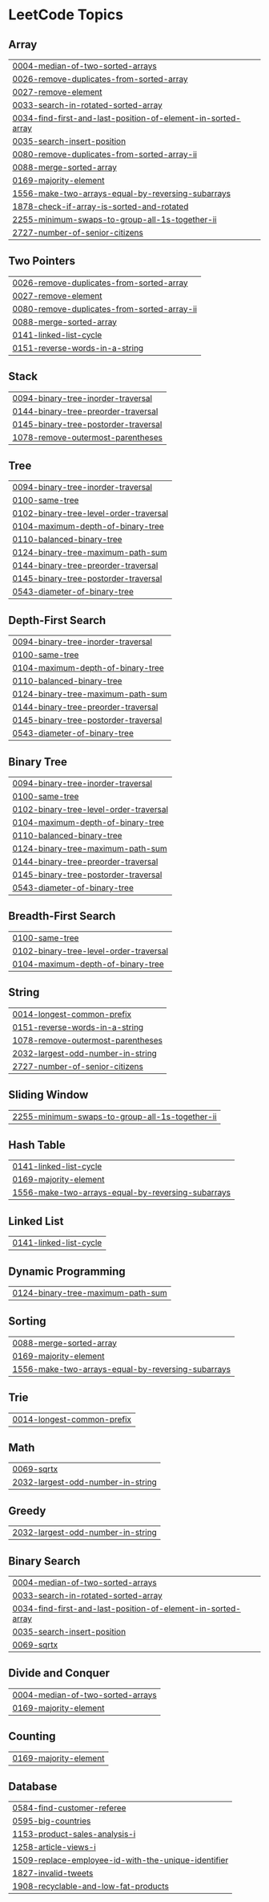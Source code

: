 

<!---LeetCode Topics Start-->
# LeetCode Topics
## Array
|  |
| ------- |
| [0004-median-of-two-sorted-arrays](https://github.com/Swaru09/leetcode/tree/master/0004-median-of-two-sorted-arrays) |
| [0026-remove-duplicates-from-sorted-array](https://github.com/Swaru09/leetcode/tree/master/0026-remove-duplicates-from-sorted-array) |
| [0027-remove-element](https://github.com/Swaru09/leetcode/tree/master/0027-remove-element) |
| [0033-search-in-rotated-sorted-array](https://github.com/Swaru09/leetcode/tree/master/0033-search-in-rotated-sorted-array) |
| [0034-find-first-and-last-position-of-element-in-sorted-array](https://github.com/Swaru09/leetcode/tree/master/0034-find-first-and-last-position-of-element-in-sorted-array) |
| [0035-search-insert-position](https://github.com/Swaru09/leetcode/tree/master/0035-search-insert-position) |
| [0080-remove-duplicates-from-sorted-array-ii](https://github.com/Swaru09/leetcode/tree/master/0080-remove-duplicates-from-sorted-array-ii) |
| [0088-merge-sorted-array](https://github.com/Swaru09/leetcode/tree/master/0088-merge-sorted-array) |
| [0169-majority-element](https://github.com/Swaru09/leetcode/tree/master/0169-majority-element) |
| [1556-make-two-arrays-equal-by-reversing-subarrays](https://github.com/Swaru09/leetcode/tree/master/1556-make-two-arrays-equal-by-reversing-subarrays) |
| [1878-check-if-array-is-sorted-and-rotated](https://github.com/Swaru09/leetcode/tree/master/1878-check-if-array-is-sorted-and-rotated) |
| [2255-minimum-swaps-to-group-all-1s-together-ii](https://github.com/Swaru09/leetcode/tree/master/2255-minimum-swaps-to-group-all-1s-together-ii) |
| [2727-number-of-senior-citizens](https://github.com/Swaru09/leetcode/tree/master/2727-number-of-senior-citizens) |
## Two Pointers
|  |
| ------- |
| [0026-remove-duplicates-from-sorted-array](https://github.com/Swaru09/leetcode/tree/master/0026-remove-duplicates-from-sorted-array) |
| [0027-remove-element](https://github.com/Swaru09/leetcode/tree/master/0027-remove-element) |
| [0080-remove-duplicates-from-sorted-array-ii](https://github.com/Swaru09/leetcode/tree/master/0080-remove-duplicates-from-sorted-array-ii) |
| [0088-merge-sorted-array](https://github.com/Swaru09/leetcode/tree/master/0088-merge-sorted-array) |
| [0141-linked-list-cycle](https://github.com/Swaru09/leetcode/tree/master/0141-linked-list-cycle) |
| [0151-reverse-words-in-a-string](https://github.com/Swaru09/leetcode/tree/master/0151-reverse-words-in-a-string) |
## Stack
|  |
| ------- |
| [0094-binary-tree-inorder-traversal](https://github.com/Swaru09/leetcode/tree/master/0094-binary-tree-inorder-traversal) |
| [0144-binary-tree-preorder-traversal](https://github.com/Swaru09/leetcode/tree/master/0144-binary-tree-preorder-traversal) |
| [0145-binary-tree-postorder-traversal](https://github.com/Swaru09/leetcode/tree/master/0145-binary-tree-postorder-traversal) |
| [1078-remove-outermost-parentheses](https://github.com/Swaru09/leetcode/tree/master/1078-remove-outermost-parentheses) |
## Tree
|  |
| ------- |
| [0094-binary-tree-inorder-traversal](https://github.com/Swaru09/leetcode/tree/master/0094-binary-tree-inorder-traversal) |
| [0100-same-tree](https://github.com/Swaru09/leetcode/tree/master/0100-same-tree) |
| [0102-binary-tree-level-order-traversal](https://github.com/Swaru09/leetcode/tree/master/0102-binary-tree-level-order-traversal) |
| [0104-maximum-depth-of-binary-tree](https://github.com/Swaru09/leetcode/tree/master/0104-maximum-depth-of-binary-tree) |
| [0110-balanced-binary-tree](https://github.com/Swaru09/leetcode/tree/master/0110-balanced-binary-tree) |
| [0124-binary-tree-maximum-path-sum](https://github.com/Swaru09/leetcode/tree/master/0124-binary-tree-maximum-path-sum) |
| [0144-binary-tree-preorder-traversal](https://github.com/Swaru09/leetcode/tree/master/0144-binary-tree-preorder-traversal) |
| [0145-binary-tree-postorder-traversal](https://github.com/Swaru09/leetcode/tree/master/0145-binary-tree-postorder-traversal) |
| [0543-diameter-of-binary-tree](https://github.com/Swaru09/leetcode/tree/master/0543-diameter-of-binary-tree) |
## Depth-First Search
|  |
| ------- |
| [0094-binary-tree-inorder-traversal](https://github.com/Swaru09/leetcode/tree/master/0094-binary-tree-inorder-traversal) |
| [0100-same-tree](https://github.com/Swaru09/leetcode/tree/master/0100-same-tree) |
| [0104-maximum-depth-of-binary-tree](https://github.com/Swaru09/leetcode/tree/master/0104-maximum-depth-of-binary-tree) |
| [0110-balanced-binary-tree](https://github.com/Swaru09/leetcode/tree/master/0110-balanced-binary-tree) |
| [0124-binary-tree-maximum-path-sum](https://github.com/Swaru09/leetcode/tree/master/0124-binary-tree-maximum-path-sum) |
| [0144-binary-tree-preorder-traversal](https://github.com/Swaru09/leetcode/tree/master/0144-binary-tree-preorder-traversal) |
| [0145-binary-tree-postorder-traversal](https://github.com/Swaru09/leetcode/tree/master/0145-binary-tree-postorder-traversal) |
| [0543-diameter-of-binary-tree](https://github.com/Swaru09/leetcode/tree/master/0543-diameter-of-binary-tree) |
## Binary Tree
|  |
| ------- |
| [0094-binary-tree-inorder-traversal](https://github.com/Swaru09/leetcode/tree/master/0094-binary-tree-inorder-traversal) |
| [0100-same-tree](https://github.com/Swaru09/leetcode/tree/master/0100-same-tree) |
| [0102-binary-tree-level-order-traversal](https://github.com/Swaru09/leetcode/tree/master/0102-binary-tree-level-order-traversal) |
| [0104-maximum-depth-of-binary-tree](https://github.com/Swaru09/leetcode/tree/master/0104-maximum-depth-of-binary-tree) |
| [0110-balanced-binary-tree](https://github.com/Swaru09/leetcode/tree/master/0110-balanced-binary-tree) |
| [0124-binary-tree-maximum-path-sum](https://github.com/Swaru09/leetcode/tree/master/0124-binary-tree-maximum-path-sum) |
| [0144-binary-tree-preorder-traversal](https://github.com/Swaru09/leetcode/tree/master/0144-binary-tree-preorder-traversal) |
| [0145-binary-tree-postorder-traversal](https://github.com/Swaru09/leetcode/tree/master/0145-binary-tree-postorder-traversal) |
| [0543-diameter-of-binary-tree](https://github.com/Swaru09/leetcode/tree/master/0543-diameter-of-binary-tree) |
## Breadth-First Search
|  |
| ------- |
| [0100-same-tree](https://github.com/Swaru09/leetcode/tree/master/0100-same-tree) |
| [0102-binary-tree-level-order-traversal](https://github.com/Swaru09/leetcode/tree/master/0102-binary-tree-level-order-traversal) |
| [0104-maximum-depth-of-binary-tree](https://github.com/Swaru09/leetcode/tree/master/0104-maximum-depth-of-binary-tree) |
## String
|  |
| ------- |
| [0014-longest-common-prefix](https://github.com/Swaru09/leetcode/tree/master/0014-longest-common-prefix) |
| [0151-reverse-words-in-a-string](https://github.com/Swaru09/leetcode/tree/master/0151-reverse-words-in-a-string) |
| [1078-remove-outermost-parentheses](https://github.com/Swaru09/leetcode/tree/master/1078-remove-outermost-parentheses) |
| [2032-largest-odd-number-in-string](https://github.com/Swaru09/leetcode/tree/master/2032-largest-odd-number-in-string) |
| [2727-number-of-senior-citizens](https://github.com/Swaru09/leetcode/tree/master/2727-number-of-senior-citizens) |
## Sliding Window
|  |
| ------- |
| [2255-minimum-swaps-to-group-all-1s-together-ii](https://github.com/Swaru09/leetcode/tree/master/2255-minimum-swaps-to-group-all-1s-together-ii) |
## Hash Table
|  |
| ------- |
| [0141-linked-list-cycle](https://github.com/Swaru09/leetcode/tree/master/0141-linked-list-cycle) |
| [0169-majority-element](https://github.com/Swaru09/leetcode/tree/master/0169-majority-element) |
| [1556-make-two-arrays-equal-by-reversing-subarrays](https://github.com/Swaru09/leetcode/tree/master/1556-make-two-arrays-equal-by-reversing-subarrays) |
## Linked List
|  |
| ------- |
| [0141-linked-list-cycle](https://github.com/Swaru09/leetcode/tree/master/0141-linked-list-cycle) |
## Dynamic Programming
|  |
| ------- |
| [0124-binary-tree-maximum-path-sum](https://github.com/Swaru09/leetcode/tree/master/0124-binary-tree-maximum-path-sum) |
## Sorting
|  |
| ------- |
| [0088-merge-sorted-array](https://github.com/Swaru09/leetcode/tree/master/0088-merge-sorted-array) |
| [0169-majority-element](https://github.com/Swaru09/leetcode/tree/master/0169-majority-element) |
| [1556-make-two-arrays-equal-by-reversing-subarrays](https://github.com/Swaru09/leetcode/tree/master/1556-make-two-arrays-equal-by-reversing-subarrays) |
## Trie
|  |
| ------- |
| [0014-longest-common-prefix](https://github.com/Swaru09/leetcode/tree/master/0014-longest-common-prefix) |
## Math
|  |
| ------- |
| [0069-sqrtx](https://github.com/Swaru09/leetcode/tree/master/0069-sqrtx) |
| [2032-largest-odd-number-in-string](https://github.com/Swaru09/leetcode/tree/master/2032-largest-odd-number-in-string) |
## Greedy
|  |
| ------- |
| [2032-largest-odd-number-in-string](https://github.com/Swaru09/leetcode/tree/master/2032-largest-odd-number-in-string) |
## Binary Search
|  |
| ------- |
| [0004-median-of-two-sorted-arrays](https://github.com/Swaru09/leetcode/tree/master/0004-median-of-two-sorted-arrays) |
| [0033-search-in-rotated-sorted-array](https://github.com/Swaru09/leetcode/tree/master/0033-search-in-rotated-sorted-array) |
| [0034-find-first-and-last-position-of-element-in-sorted-array](https://github.com/Swaru09/leetcode/tree/master/0034-find-first-and-last-position-of-element-in-sorted-array) |
| [0035-search-insert-position](https://github.com/Swaru09/leetcode/tree/master/0035-search-insert-position) |
| [0069-sqrtx](https://github.com/Swaru09/leetcode/tree/master/0069-sqrtx) |
## Divide and Conquer
|  |
| ------- |
| [0004-median-of-two-sorted-arrays](https://github.com/Swaru09/leetcode/tree/master/0004-median-of-two-sorted-arrays) |
| [0169-majority-element](https://github.com/Swaru09/leetcode/tree/master/0169-majority-element) |
## Counting
|  |
| ------- |
| [0169-majority-element](https://github.com/Swaru09/leetcode/tree/master/0169-majority-element) |
## Database
|  |
| ------- |
| [0584-find-customer-referee](https://github.com/Swaru09/leetcode/tree/master/0584-find-customer-referee) |
| [0595-big-countries](https://github.com/Swaru09/leetcode/tree/master/0595-big-countries) |
| [1153-product-sales-analysis-i](https://github.com/Swaru09/leetcode/tree/master/1153-product-sales-analysis-i) |
| [1258-article-views-i](https://github.com/Swaru09/leetcode/tree/master/1258-article-views-i) |
| [1509-replace-employee-id-with-the-unique-identifier](https://github.com/Swaru09/leetcode/tree/master/1509-replace-employee-id-with-the-unique-identifier) |
| [1827-invalid-tweets](https://github.com/Swaru09/leetcode/tree/master/1827-invalid-tweets) |
| [1908-recyclable-and-low-fat-products](https://github.com/Swaru09/leetcode/tree/master/1908-recyclable-and-low-fat-products) |
<!---LeetCode Topics End-->